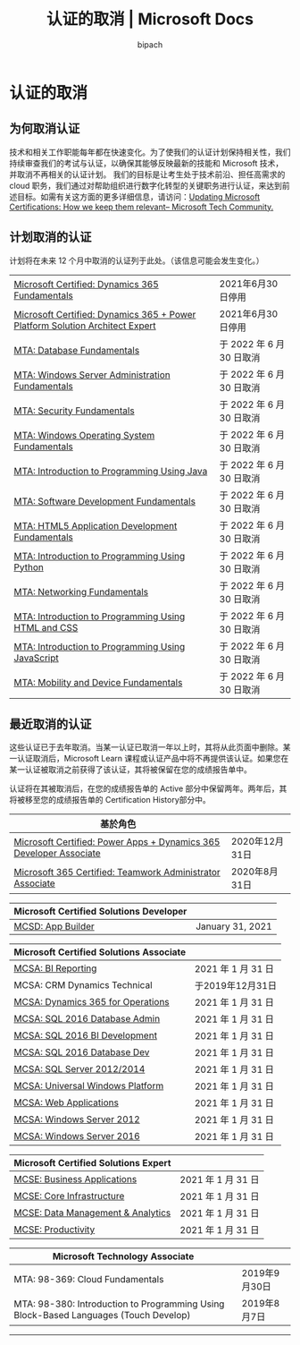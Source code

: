 ﻿---
title: 认证的取消 | Microsoft Docs
description: 认证的取消
documentationcenter: NA
author: bipach
ms.topic: article
ms.tgt_pltfrm: NA
ms.workload: NA
ms.date: 07/30/2019
ms.author: micsullivan
---
# 认证的取消

## 为何取消认证

技术和相关工作职能每年都在快速变化。为了使我们的认证计划保持相关性，我们持续审查我们的考试与认证，以确保其能够反映最新的技能和 Microsoft 技术，并取消不再相关的认证计划。 我们的目标是让考生处于技术前沿、担任高需求的 cloud 职务，我们通过对帮助组织进行数字化转型的关键职务进行认证，来达到前述目标。如需有关这方面的更多详细信息，请访问：[Updating Microsoft Certifications: How we keep them relevant– Microsoft Tech Community.](https://techcommunity.microsoft.com/t5/microsoft-learn-blog/updating-microsoft-certifications-how-we-keep-them-relevant/ba-p/1469425)

## 计划取消的认证

计划将在未来 12 个月中取消的认证列于此处。（该信息可能会发生变化。）

|                                             |                    |
| ---------------------------------------------------------------------------------- | ------------------ |
| [Microsoft Certified: Dynamics 365 Fundamentals](/learn/certifications/d365-fundamentals) | 2021年6月30日停用 |
| [Microsoft Certified: Dynamics 365 + Power Platform Solution Architect Expert](/learn/certifications/power-apps-and-d365-solution-architect-expert) | 2021年6月30日停用 |
| [MTA: Database Fundamentals](/learn/certifications/mta-database-fundamentals) | 于 2022 年 6 月 30 日取消 |
| [MTA: Windows Server Administration Fundamentals](/learn/certifications/mta-windows-server-administration-fundamentals) | 于 2022 年 6 月 30 日取消 |
| [MTA: Security Fundamentals](/learn/certifications/mta-security-fundamentals) | 于 2022 年 6 月 30 日取消 |
| [MTA: Windows Operating System Fundamentals](/learn/certifications/mta-windows-operating-system-fundamentals) | 于 2022 年 6 月 30 日取消 |
| [MTA: Introduction to Programming Using Java](/learn/certifications/mta-introduction-to-programming-using-java) | 于 2022 年 6 月 30 日取消 |
| [MTA: Software Development Fundamentals](/learn/certifications/mta-software-development-fundamentals) | 于 2022 年 6 月 30 日取消 |
| [MTA: HTML5 Application Development Fundamentals](/learn/certifications/mta-html5-application-development-fundamentals) | 于 2022 年 6 月 30 日取消 |
| [MTA: Introduction to Programming Using Python](/learn/certifications/mta-introduction-to-programming-using-python) | 于 2022 年 6 月 30 日取消 |
| [MTA: Networking Fundamentals](/learn/certifications/mta-networking-fundamentals) | 于 2022 年 6 月 30 日取消 |
| [MTA: Introduction to Programming Using HTML and CSS](/learn/certifications/mta-introduction-to-programming-using-html-and-css) | 于 2022 年 6 月 30 日取消 |
| [MTA: Introduction to Programming Using JavaScript](/learn/certifications/mta-introduction-to-programming-using-javascript) | 于 2022 年 6 月 30 日取消 |
| [MTA: Mobility and Device Fundamentals](/learn/certifications/mta-mobility-and-device-fundamentals) | 于 2022 年 6 月 30 日取消 |

## 最近取消的认证

这些认证已于去年取消。当某一认证已取消一年以上时，其将从此页面中删除。某一认证取消后，Microsoft Learn 课程或认证产品中将不再提供该认证。如果您在某一认证被取消之前获得了该认证，其将被保留在您的成绩报告单中。

认证将在其被取消后，在您的成绩报告单的 Active 部分中保留两年。两年后，其将被移至您的成绩报告单的 Certification History部分中。

| 基於角色                                                                         |                    |
| ---------------------------------------------------------------------------------- | ------------------ |
| [Microsoft Certified: Power Apps + Dynamics 365 Developer Associate](/learn/certifications/power-apps-and-d365-developer-associate) | 2020年12月31日 |
| [Microsoft 365 Certified: Teamwork Administrator Associate](/learn/certifications/m365-teamwork-administrator)              | 2020年8月31日 |

| Microsoft Certified Solutions Developer                                            |                    |
| ---------------------------------------------------------------------------------- | ------------------ |
| [MCSD: App Builder](/learn/certifications/mcsd-app-builder-certification)          | January 31, 2021 |

| Microsoft Certified Solutions Associate                                            |                    |
| ---------------------------------------------------------------------------------- | ------------------ |
| [MCSA: BI Reporting](/learn/certifications/mcsa-bi-reporting)                      | 2021 年 1 月 31 日  |
| MCSA: CRM Dynamics Technical                                                       | 于2019年12月31日  |
| [MCSA: Dynamics 365 for Operations](/learn/certifications/mcsa-microsoft-dynamics-365-for-operations) | 2021 年 1 月 31 日 |
| [MCSA: SQL 2016 Database Admin](/learn/certifications/mcsa-sql2016-database-administration-certification) | 2021 年 1 月 31 日 |
| [MCSA: SQL 2016 BI Development](/learn/certifications/mcsa-sql2016-business-intelligence-certification) | 2021 年 1 月 31 日 |
| [MCSA: SQL 2016 Database Dev](/learn/certifications/mcsa-sql2016-database-development-certification) | 2021 年 1 月 31 日 |
| [MCSA: SQL Server 2012/2014](/learn/certifications/mcsa-sql-certification)         | 2021 年 1 月 31 日 |
| [MCSA: Universal Windows Platform](/learn/certifications/mcsa-universal-windows-platform) | 2021 年 1 月 31 日 |
| [MCSA: Web Applications](/learn/certifications/mcsa-web-applications-certification) | 2021 年 1 月 31 日 |
| [MCSA: Windows Server 2012](/learn/certifications/mcsa-windows-server-certification) | 2021 年 1 月 31 日 |
| [MCSA: Windows Server 2016](/learn/certifications/mcsa-windows-server-2016-certification) | 2021 年 1 月 31 日 |

| Microsoft Certified Solutions Expert                                               |                  |
| ---------------------------------------------------------------------------------- | ---------------- |
| [MCSE: Business Applications](/learn/certifications/mcse-business-applications)    | 2021 年 1 月 31 日 |
| [MCSE: Core Infrastructure](/learn/certifications/mcse-core-infrastructure)        | 2021 年 1 月 31 日 |
| [MCSE: Data Management & Analytics](/learn/certifications/mcse-data-management-analytics) | 2021 年 1 月 31 日 |
| [MCSE: Productivity](/learn/certifications/mcse-productivity-certification)        | 2021 年 1 月 31 日 |

| Microsoft Technology Associate                                                     |                    |
| ---------------------------------------------------------------------------------- | ------------------ |
| MTA: 98-369: Cloud Fundamentals                                                    | 2019年9月30日 |
| MTA: 98-380: Introduction to Programming Using Block-Based Languages (Touch Develop) | 2019年8月7日  |
___
